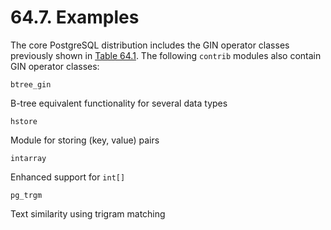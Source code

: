 # 64.7. Examples

The core PostgreSQL distribution includes the GIN operator classes previously shown in [Table 64.1](https://www.postgresql.org/docs/10/static/gin-builtin-opclasses.html#GIN-BUILTIN-OPCLASSES-TABLE). The following `contrib` modules also contain GIN operator classes:

`btree_gin`

B-tree equivalent functionality for several data types

`hstore`

Module for storing \(key, value\) pairs

`intarray`

Enhanced support for `int[]`

`pg_trgm`

Text similarity using trigram matching

